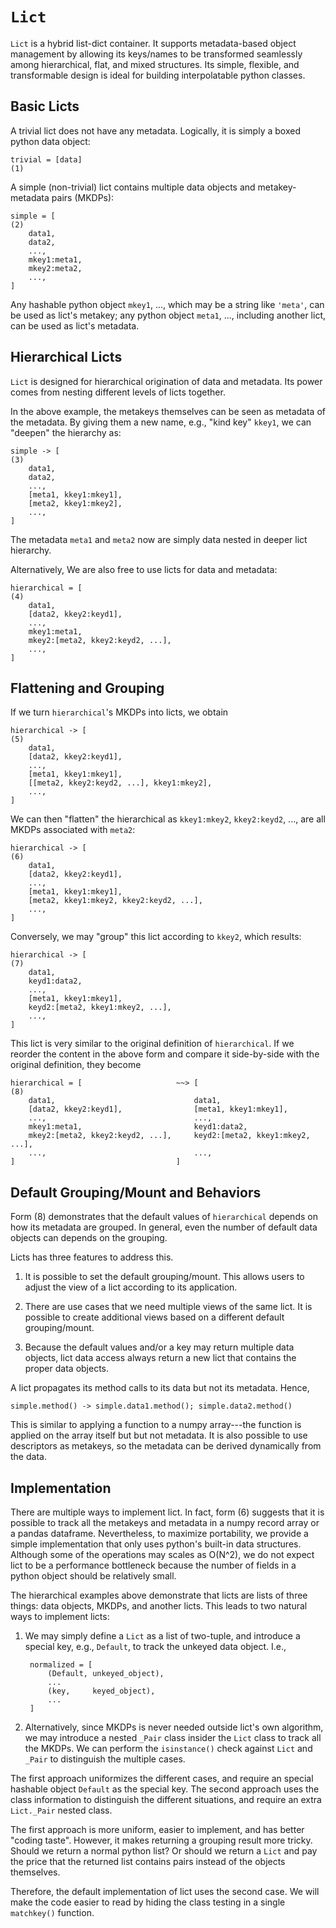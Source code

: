 # `Lict`

`Lict` is a hybrid list-dict container.
It supports metadata-based object management by allowing its
keys/names to be transformed seamlessly among hierarchical, flat, and
mixed structures.
Its simple, flexible, and transformable design is ideal for building
interpolatable python classes.


## Basic Licts

A trivial lict does not have any metadata.
Logically, it is simply a boxed python data object:

    trivial = [data]                                                        (1)

A simple (non-trivial) lict contains multiple data objects and
metakey-metadata pairs (MKDPs):

    simple = [                                                              (2)
        data1,
        data2,
        ...,
        mkey1:meta1,
        mkey2:meta2,
        ...,
    ]

Any hashable python object `mkey1`, ..., which may be a string like
`'meta'`, can be used as lict's metakey; any python object `meta1`,
..., including another lict, can be used as lict's metadata.


## Hierarchical Licts

`Lict` is designed for hierarchical origination of data and metadata.
Its power comes from nesting different levels of licts together.

In the above example, the metakeys themselves can be seen as metadata
of the metadata.
By giving them a new name, e.g., "kind key" `kkey1`, we can "deepen"
the hierarchy as:

    simple -> [                                                             (3)
        data1,
        data2,
        ...,
        [meta1, kkey1:mkey1],
        [meta2, kkey1:mkey2],
        ...,
    ]

The metadata `meta1` and `meta2` now are simply data nested in deeper
lict hierarchy.

Alternatively, We are also free to use licts for data and metadata:

    hierarchical = [                                                        (4)
        data1,
        [data2, kkey2:keyd1],
        ...,
        mkey1:meta1,
        mkey2:[meta2, kkey2:keyd2, ...],
        ...,
    ]


## Flattening and Grouping

If we turn `hierarchical`'s MKDPs into licts, we obtain

    hierarchical -> [                                                       (5)
        data1,
        [data2, kkey2:keyd1],
        ...,
        [meta1, kkey1:mkey1],
        [[meta2, kkey2:keyd2, ...], kkey1:mkey2],
        ...,
    ]

We can then "flatten" the hierarchical as `kkey1:mkey2`,
`kkey2:keyd2`, ..., are all MKDPs associated with `meta2`:

    hierarchical -> [                                                       (6)
        data1,
        [data2, kkey2:keyd1],
        ...,
        [meta1, kkey1:mkey1],
        [meta2, kkey1:mkey2, kkey2:keyd2, ...],
        ...,
    ]

Conversely, we may "group" this lict according to `kkey2`, which
results:

    hierarchical -> [                                                       (7)
        data1,
        keyd1:data2,
        ...,
        [meta1, kkey1:mkey1],
        keyd2:[meta2, kkey1:mkey2, ...],
        ...,
    ]

This lict is very similar to the original definition of
`hierarchical`.
If we reorder the content in the above form and compare it
side-by-side with the original definition, they become

    hierarchical = [                     ~~> [                              (8)
        data1,                               data1,
        [data2, kkey2:keyd1],                [meta1, kkey1:mkey1],
        ...,                                 ...,
        mkey1:meta1,                         keyd1:data2,
        mkey2:[meta2, kkey2:keyd2, ...],     keyd2:[meta2, kkey1:mkey2, ...],
        ...,                                 ...,
    ]                                    ]


## Default Grouping/Mount and Behaviors

Form (8) demonstrates that the default values of `hierarchical`
depends on how its metadata are grouped.
In general, even the number of default data objects can depends on the
grouping.

Licts has three features to address this.

1. It is possible to set the default grouping/mount.
   This allows users to adjust the view of a lict according to its
   application.

2. There are use cases that we need multiple views of the same lict.
   It is possible to create additional views based on a different
   default grouping/mount.

3. Because the default values and/or a key may return multiple data
   objects, lict data access always return a new lict that contains
   the proper data objects.

A lict propagates its method calls to its data but not its metadata.
Hence,

    simple.method() -> simple.data1.method(); simple.data2.method()

This is similar to applying a function to a numpy array---the function
is applied on the array itself but but not metadata.
It is also possible to use descriptors as metakeys, so the metadata
can be derived dynamically from the data.


## Implementation

There are multiple ways to implement lict.
In fact, form (6) suggests that it is possible to track all the
metakeys and metadata in a numpy record array or a pandas dataframe.
Nevertheless, to maximize portability, we provide a simple
implementation that only uses python's built-in data structures.
Although some of the operations may scales as O(N^2), we do not expect
lict to be a performance bottleneck because the number of fields in a
python object should be relatively small.

The hierarchical examples above demonstrate that licts are lists of
three things: data objects, MKDPs, and another licts.
This leads to two natural ways to implement licts:

1. We may simply define a `Lict` as a list of two-tuple, and introduce
   a special key, e.g., `Default`, to track the unkeyed data object.
   I.e.,

        normalized = [
            (Default, unkeyed_object),
            ...
            (key,     keyed_object),
            ...
        ]

2. Alternatively, since MKDPs is never needed outside lict's own
   algorithm, we may introduce a nested `_Pair` class insider the
   `Lict` class to track all the MKDPs.
   We can perform the `isinstance()` check against `Lict` and `_Pair`
   to distinguish the multiple cases.

The first approach uniformizes the different cases, and require an
special hashable object `Default` as the special key.
The second approach uses the class information to distinguish the
different situations, and require an extra `Lict._Pair` nested class.

The first approach is more uniform, easier to implement, and has
better "coding taste".
However, it makes returning a grouping result more tricky.
Should we return a normal python list?
Or should we return a `Lict` and pay the price that the returned list
contains pairs instead of the objects themselves.

Therefore, the default implementation of lict uses the second case.
We will make the code easier to read by hiding the class testing in a
single `matchkey()` function.
